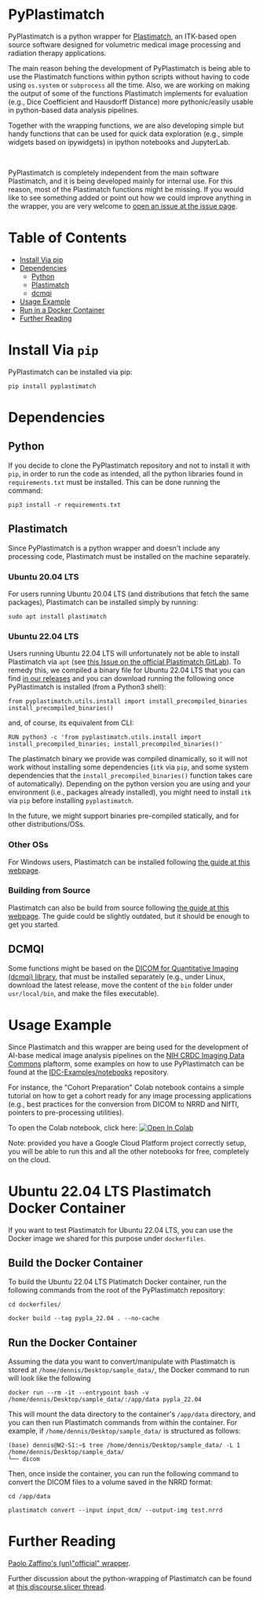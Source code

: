 # PyPlastimatch

PyPlastimatch is a python wrapper for [Plastimatch](http://plastimatch.org/), an ITK-based open source software designed for volumetric medical image processing and radiation therapy applications.

The main reason behing the development of PyPlastimatch is being able to use the Plastimatch functions within python scripts without having to code using `os.system` or `subprocess` all the time. Also, we are working on making the output of some of the functions Plastimatch implements for evaluation (e.g., Dice Coefficient and Hausdorff Distance) more pythonic/easily usable in python-based data analysis pipelines.

Together with the wrapping functions, we are also developing simple but handy functions that can be used for quick data exploration (e.g., simple widgets based on ipywidgets) in ipython notebooks and JupyterLab.

<br>

PyPlastimatch is completely independent from the main software Plastimatch, and it is being developed mainly for internal use. For this reason, most of the Plastimatch functions might be missing. If you would like to see something added or point out how we could improve anything in the wrapper, you are very welcome to [open an issue at the issue page](https://github.com/AIM-Harvard/pyplastimatch/issues).


# Table of Contents
- [Install Via pip](#install-via-pip)
- [Dependencies](#dependencies)
  - [Python](#python)
  - [Plastimatch](#plastimatch)
  - [dcmqi](#dcmqi)
- [Usage Example](#usage-example)
- [Run in a Docker Container](#ubuntu-2204-lts-plastimatch-docker-container)
- [Further Reading](#further-reading)


# Install Via `pip`

PyPlastimatch can be installed via pip:

```
pip install pyplastimatch
```

# Dependencies

## Python

If you decide to clone the PyPlastimatch repository and not to install it with `pip`, in order to run the code as intended, all the python libraries found in `requirements.txt` must be installed. This can be done running the command:

```
pip3 install -r requirements.txt
```

## Plastimatch

Since PyPlastimatch is a python wrapper and doesn't include any processing code, Plastimatch must be installed on the machine separately.

### Ubuntu 20.04 LTS

For users running Ubuntu 20.04 LTS (and distributions that fetch the same packages), Plastimatch can be installed simply by running:

```
sudo apt install plastimatch
```

### Ubuntu 22.04 LTS

Users running Ubuntu 22.04 LTS will unfortunately not be able to install Plastimatch via `apt` (see [this Issue on the official Plastimatch GitLab](https://gitlab.com/plastimatch/plastimatch/-/issues/87)). To remedy this, we compiled a binary file for Ubuntu 22.04 LTS that you can find [in our releases](https://github.com/AIM-Harvard/pyplastimatch/releases) and you can download running the following once PyPlastimatch is installed (from a Python3 shell):

```
from pyplastimatch.utils.install import install_precompiled_binaries
install_precompiled_binaries()
```

and, of course, its equivalent from CLI:

```
RUN python3 -c 'from pyplastimatch.utils.install import install_precompiled_binaries; install_precompiled_binaries()'
```

The plastimatch binary we provide was compiled dinamically, so it will not work without installing some dependencies (`itk` via `pip`, and some system dependencies that the `install_precompiled_binaries()` function takes care of automatically). Depending on the python version you are using and your environment (i.e., packages already installed), you might need to install `itk` via `pip` before installing `pyplastimatch`.

In the future, we might support binaries pre-compiled statically, and for other distributions/OSs. 

### Other OSs

For Windows users, Plastimatch can be installed following [the guide at this webpage](http://plastimatch.org/windows_installation.html).

### Building from Source

Plastimatch can also be build from source following [the guide at this webpage](http://plastimatch.org/building_plastimatch.html). The guide could be slightly outdated, but it should be enough to get you started.

## DCMQI

Some functions might be based on the [DICOM for Quantitative Imaging (dcmqi) library](https://github.com/QIICR/dcmqi), that must be installed separately (e.g., under Linux, download the latest release, move the content of the `bin` folder under `usr/local/bin`, and make the files executable).


# Usage Example

Since Plastimatch and this wrapper are being used for the development of AI-base medical image analysis pipelines on the [NIH CRDC Imaging Data Commons](https://datacommons.cancer.gov/repository/imaging-data-commons) plaftorm, some examples on how to use PyPlastimatch can be found at the [IDC-Examples/notebooks](https://github.com/ImagingDataCommons/IDC-Examples/tree/master/notebooks) repository. 

For instance, the "Cohort Preparation" Colab notebook contains a simple tutorial on how to get a cohort ready for any image processing applications (e.g., best practices for the conversion from DICOM to NRRD and NIfTI, pointers to pre-processing utilities).

To open the Colab notebook, click here:  [![Open In Colab](https://colab.research.google.com/assets/colab-badge.svg)](https://colab.research.google.com/github/ImagingDataCommons/IDC-Examples/blob/master/notebooks/cohort_preparation.ipynb) 

Note: provided you have a Google Cloud Platform project correctly setup, you will be able to run this and all the other notebooks for free, completely on the cloud.

# Ubuntu 22.04 LTS Plastimatch Docker Container

If you want to test Plastimatch for Ubuntu 22.04 LTS, you can use the Docker image we shared for this purpose under `dockerfiles`.

## Build the Docker Container

To build the Ubuntu 22.04 LTS Platimatch Docker container, run the following commands from the root of the PyPlastimatch repository:

```
cd dockerfiles/

docker build --tag pypla_22.04 . --no-cache
```

## Run the Docker Container

Assuming the data you want to convert/manipulate with Plastimatch is stored at `/home/dennis/Desktop/sample_data/`, the Docker command to run will look like the following

```
docker run --rm -it --entrypoint bash -v /home/dennis/Desktop/sample_data/:/app/data pypla_22.04
```

This will mount the data directory to the container's `/app/data` directory, and you can then run Plastimatch commands from within the container. For example, if `/home/dennis/Desktop/sample_data/` is structured as follows:

```
(base) dennis@W2-S1:~$ tree /home/dennis/Desktop/sample_data/ -L 1
/home/dennis/Desktop/sample_data/
└── dicom
```

Then, once inside the container, you can run the following command to convert the DICOM files to a volume saved in the NRRD format:

```
cd /app/data

plastimatch convert --input input_dcm/ --output-img test.nrrd
```


# Further Reading
[Paolo Zaffino's (un)"official" wrapper](https://gitlab.com/plastimatch/plastimatch/-/tree/master/extra/python).

Further discussion about the python-wrapping of Plastimatch can be found at [this discourse.slicer thread](https://discourse.slicer.org/t/python-wrapping-of-plastimatch/6722/10).
